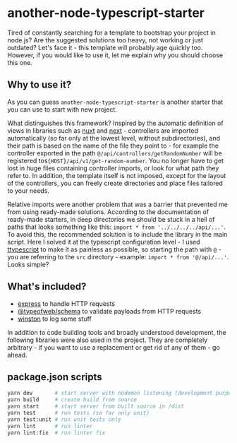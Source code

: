 # another-node-typescript-starter

Tired of constantly searching for a template to bootstrap your project in node.js? Are the suggested solutions too heavy, not working or just outdated? Let's face it - this template will probably age quickly too. However, if you would like to use it, let me explain why you should choose this one.

## Why to use it?

As you can guess `another-node-typescript-starter` is another starter that you can use to start with new project.

What distinguishes this framework? Inspired by the automatic definition of views in libraries such as [nuxt](https://github.com/nuxt/nuxt.js)&nbsp;and&nbsp;[next](https://github.com/vercel/next.js/) - controllers are imported automatically (so far only at the lowest level, without subdirectories), and their path is based on the name of the file they point to - for example the controller exported in the path `@/api/controllers/getRandomNumber` will be registered to`${HOST}/api/v1/get-random-number`. You no longer have to get lost in huge files containing controller imports, or look for what path they refer to. In addition, the template itself is not imposed, except for the layout of the controllers, you can freely create directories and place files tailored to your needs.

Relative imports were another problem that was a barrier that prevented me from using ready-made solutions. According to the documentation of ready-made starters, in deep directories we should be stuck in a hell of paths that looks something like this: `import * from '../../../../api/...'`. To avoid this, the recommended solution is to include the library in the main script. Here I solved it at the typescript configuration level - I used [ttypescript](https://github.com/cevek/ttypescript) to make it as painless as possible, so starting the path with `@` - you are referring to the `src` directory - example: `import * from '@/api/...'`. Looks simple?

## What's included?

- [express](https://github.com/expressjs/express) to handle HTTP requests
- [@typeofweb/schema](https://github.com/typeofweb/schema) to validate payloads from HTTP requests
- [winston](https://github.com/winstonjs/winston) to log some stuff

In addition to code building tools and broadly understood development, the following libraries were also used in the project. They are completely arbitrary - if you want to use a replacement or get rid of any of them - go ahead.

## package.json scripts

```bash
yarn dev       # start server with nodemon listening (development purposes)
yarn build     # create build from source
yarn start     # start server from built source in /dist
yarn test      # run tests (so far only unit)
yarn test:unit # run unit tests only
yarn lint      # run linter
yarn lint:fix  # run linter fix
```
